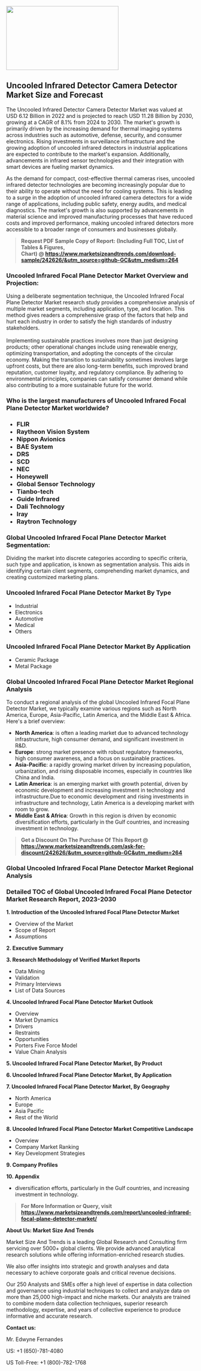 <p><img class="alignnone size-medium wp-image-20088" src="https://ffe5etoiles.com/wp-content/uploads/2024/12/MST1-300x171.png" alt="" width="300" height="171" /></p><h2>Uncooled Infrared Detector Camera Detector Market Size and Forecast</h2><p>The Uncooled Infrared Detector Camera Detector Market was valued at USD 6.12 Billion in 2022 and is projected to reach USD 11.28 Billion by 2030, growing at a CAGR of 8.1% from 2024 to 2030. The market's growth is primarily driven by the increasing demand for thermal imaging systems across industries such as automotive, defense, security, and consumer electronics. Rising investments in surveillance infrastructure and the growing adoption of uncooled infrared detectors in industrial applications are expected to contribute to the market's expansion. Additionally, advancements in infrared sensor technologies and their integration with smart devices are fueling market dynamics.</p><p>As the demand for compact, cost-effective thermal cameras rises, uncooled infrared detector technologies are becoming increasingly popular due to their ability to operate without the need for cooling systems. This is leading to a surge in the adoption of uncooled infrared camera detectors for a wide range of applications, including public safety, energy audits, and medical diagnostics. The market's growth is also supported by advancements in material science and improved manufacturing processes that have reduced costs and improved performance, making uncooled infrared detectors more accessible to a broader range of consumers and businesses globally.</p></p><blockquote id="" class=""><strong>Request PDF Sample Copy of Report: (Including Full TOC, List of Tables &amp; Figures, Chart)&nbsp;@&nbsp;<strong><a href="https://www.marketsizeandtrends.com/download-sample/242626/&utm_source=github-GC&utm_medium=264" target="_blank">https://www.marketsizeandtrends.com/download-sample/242626/&utm_source=github-GC&utm_medium=264</a></strong></strong></blockquote><h3 id="" class="">Uncooled Infrared Focal Plane Detector Market&nbsp;Overview and Projection:</h3><p id="" class="">Using a deliberate segmentation technique, the Uncooled Infrared Focal Plane Detector Market research study provides a comprehensive analysis of multiple market segments, including application, type, and location. This method gives readers a comprehensive grasp of the factors that help and hurt each industry in order to satisfy the high standards of industry stakeholders. <br /> <br />Implementing sustainable practices involves more than just designing products; other operational changes include using renewable energy, optimizing transportation, and adopting the concepts of the circular economy. Making the transition to sustainability sometimes involves large upfront costs, but there are also long-term benefits, such improved brand reputation, customer loyalty, and regulatory compliance. By adhering to environmental principles, companies can satisfy consumer demand while also contributing to a more sustainable future for the world.</p><h3 id="" class="">Who is the largest manufacturers of&nbsp;Uncooled Infrared Focal Plane Detector Market worldwide?</h3><h3 class=""><p><ul><li>FLIR </li><li> Raytheon Vision System </li><li> Nippon Avionics </li><li> BAE System </li><li> DRS </li><li> SCD </li><li> NEC </li><li> Honeywell </li><li> Global Sensor Technology </li><li> Tianbo-tech </li><li> Guide Infrared </li><li> Dali Technology </li><li> Iray </li><li> Raytron Technology</li></ul></p></h3><h3 id="" class="">Global&nbsp;Uncooled Infrared Focal Plane Detector Market Segmentation:</h3><p id="" class="">Dividing the market into discrete categories according to specific criteria, such type and application, is known as segmentation analysis. This aids in identifying certain client segments, comprehending market dynamics, and creating customized marketing plans.</p><h3 id="" class="">Uncooled Infrared Focal Plane Detector Market&nbsp;By Type</h3><p><p><ul><li>Industrial</li><li> Electronics</li><li> Automotive</li><li> Medical</li><li> Others</p></li></ul></p></p><h3 id="" class="">Uncooled Infrared Focal Plane Detector Market&nbsp;By Application</h3><p class=""><p><ul><li>Ceramic Package</li><li> Metal Package</li></ul></p></p><h3 id="" class="">Global Uncooled Infrared Focal Plane Detector Market Regional Analysis</h3><p id="" class="">To conduct a regional analysis of the global Uncooled Infrared Focal Plane Detector Market, we typically examine various regions such as North America, Europe, Asia-Pacific, Latin America, and the Middle East &amp; Africa. Here's a brief overview:</p><ul><li><strong>North America</strong>: is often a leading market due to advanced technology infrastructure, high consumer demand, and significant investment in R&amp;D.</li><li><strong>Europe</strong>: strong market presence with robust regulatory frameworks, high consumer awareness, and a focus on sustainable practices.</li><li><strong>Asia-Pacific</strong>: a rapidly growing market driven by increasing population, urbanization, and rising disposable incomes, especially in countries like China and India.</li><li><strong>Latin America</strong>: is an emerging market with growth potential, driven by economic development and increasing investment in technology and infrastructure.Due to economic development and rising investments in infrastructure and technology, Latin America is a developing market with room to grow.</li><li><strong>Middle East &amp; Africa</strong>: Growth in this region is driven by economic diversification efforts, particularly in the Gulf countries, and increasing investment in technology.</li></ul><blockquote id="" class=""><strong>Get a Discount On The Purchase Of This Report @ <strong><a href="https://www.marketsizeandtrends.com/ask-for-discount/242626/&utm_source=github-GC&utm_medium=264" target="_blank">https://www.marketsizeandtrends.com/ask-for-discount/242626/&utm_source=github-GC&utm_medium=264</a></strong></strong></blockquote><h3 id="" class="">Global Uncooled Infrared Focal Plane Detector Market Regional Analysis</h3><h3 id="" class="">Detailed TOC of Global Uncooled Infrared Focal Plane Detector Market Research Report, 2023-2030</h3><p id="" class=""><strong>1. Introduction of the Uncooled Infrared Focal Plane Detector Market</strong></p><ul><li>Overview of the Market</li><li>Scope of Report</li><li>Assumptions</li></ul><p id="" class=""><strong>2. Executive Summary</strong></p><p id="" class=""><strong>3. Research Methodology of Verified Market Reports</strong></p><ul><li>Data Mining</li><li>Validation</li><li>Primary Interviews</li><li>List of Data Sources</li></ul><p id="" class=""><strong>4. Uncooled Infrared Focal Plane Detector Market Outlook</strong></p><ul><li>Overview</li><li>Market Dynamics</li><li>Drivers</li><li>Restraints</li><li>Opportunities</li><li>Porters Five Force Model</li><li>Value Chain Analysis</li></ul><p id="" class=""><strong>5. Uncooled Infrared Focal Plane Detector Market, By Product</strong></p><p id="" class=""><strong>6. Uncooled Infrared Focal Plane Detector Market, By Application</strong></p><p id="" class=""><strong>7. Uncooled Infrared Focal Plane Detector Market, By Geography</strong></p><ul><li>North America</li><li>Europe</li><li>Asia Pacific</li><li>Rest of the World</li></ul><p id="" class=""><strong>8. Uncooled Infrared Focal Plane Detector Market Competitive Landscape</strong></p><ul><li>Overview</li><li>Company Market Ranking</li><li>Key Development Strategies</li></ul><p id="" class=""><strong>9. Company Profiles</strong></p><p id="" class=""><strong>10. Appendix</strong></p><ul><li>diversification efforts, particularly in the Gulf countries, and increasing investment in technology.</li></ul><blockquote id="" class=""><strong>For More Information or Query, visit <strong><strong><a href="https://www.marketsizeandtrends.com/report/uncooled-infrared-focal-plane-detector-market/" target="_blank">https://www.marketsizeandtrends.com/report/uncooled-infrared-focal-plane-detector-market/</a></strong></strong></strong></blockquote><p id="" class=""><strong>About Us: Market Size And Trends</strong></p><p id="" class="">Market Size And Trends is a leading Global Research and Consulting firm servicing over 5000+ global clients. We provide advanced analytical research solutions while offering information-enriched research studies.</p><p id="" class="">We also offer insights into strategic and growth analyses and data necessary to achieve corporate goals and critical revenue decisions.</p><p id="" class="">Our 250 Analysts and SMEs offer a high level of expertise in data collection and governance using industrial techniques to collect and analyze data on more than 25,000 high-impact and niche markets. Our analysts are trained to combine modern data collection techniques, superior research methodology, expertise, and years of collective experience to produce informative and accurate research.</p><p id="" class=""><strong>Contact us:</strong></p><p id="" class="">Mr. Edwyne Fernandes</p><p id="" class="">US: +1 (650)-781-4080</p><p id="" class="">US Toll-Free: +1 (800)-782-1768</p>
